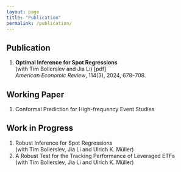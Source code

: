 ```yaml
---
layout: page
title: "Publication"
permalink: /publication/
---
```


## Publication

1. **Optimal Inference for Spot Regressions**  
   (with Tim Bollerslev and Jia Li) [pdf]  
   _American Economic Review_, 114(3), 2024, 678–708.

## Working Paper

1. Conformal Prediction for High-frequency Event Studies

## Work in Progress

1. Robust Inference for Spot Regressions  
   (with Tim Bollerslev, Jia Li and Ulrich K. Müller)  
2. A Robust Test for the Tracking Performance of Leveraged ETFs  
   (with Tim Bollerslev, Jia Li and Ulrich K. Müller)
